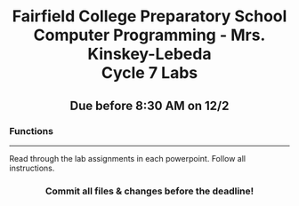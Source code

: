 <h1 align="center">
    Fairfield College Preparatory School<br>
    Computer Programming - Mrs. Kinskey-Lebeda<br>
    Cycle 7 Labs
</h1>

<h2 align="center">Due before 8:30 AM on 12/2</h2>

### Functions
---
Read through the lab assignments in each powerpoint. Follow all instructions.

<h3 align="center">Commit all files & changes before the deadline!</h3>
